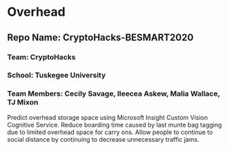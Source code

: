 # Overhead
## Repo Name: CryptoHacks-BESMART2020
### Team: CryptoHacks
### School: Tuskegee University
### Team Members: Cecily Savage, Ileecea Askew, Malia Wallace, TJ Mixon

Predict overhead storage space using Microsoft Insight Custom Vision Cognitive Service.
Reduce boarding time caused by last munte bag tagging due to limited overhead space for carry ons.
Allow people to continue to social distance by continuing to decrease unnecessary traffic jams.
